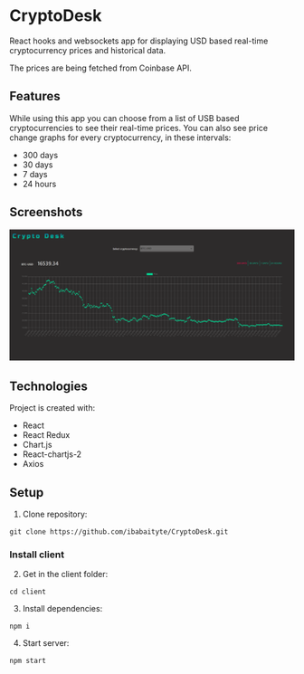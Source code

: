 # CryptoDesk
React hooks and websockets app for displaying USD based real-time cryptocurrency prices and historical data.

The prices are being fetched from Coinbase API.

## Features
While using this app you can choose from a list of USB based cryptocurrencies to see their real-time prices. 
You can also see price change graphs for every cryptocurrency, in these intervals: 
* 300 days
* 30 days
* 7 days
* 24 hours

## Screenshots
![img.png](public/pictures/img.png)

## Technologies
Project is created with:
* React
* React Redux
* Chart.js
* React-chartjs-2
* Axios

## Setup
1. Clone repository:
```
git clone https://github.com/ibabaityte/CryptoDesk.git
```
### Install client
2. Get in the client folder:
```
cd client
```
3. Install dependencies:
```
npm i
```
4. Start server:
```
npm start
```
